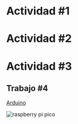 # Actividad #1

# Actividad #2

# Actividad #3

## Trabajo #4
[Arduino](https://github.com/Cristian171/Arduino)


![raspberry pi pico](https://github.com/vera-perez-upb/sfi-estudiantes-202310-Cristian171/assets/72422960/240579e4-f81e-494d-a8d8-cc9fdf89d539)

